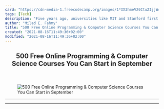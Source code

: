 ```yaml
---
card: "https://cdn-media-1.freecodecamp.org/images/1*IX3hmeV26Ctu2IjjWsdWBA.png"
tags: [Tech]
description: "Five years ago, universities like MIT and Stanford first open"
author: "Milad E. Fahmy"
title: "500 Free Online Programming & Computer Science Courses You Can Start in September"
created: "2021-08-16T11:49:36+02:00"
modified: "2021-08-16T11:49:36+02:00"
---
```

<div class="site-wrapper">
<main id="site-main" class="site-main outer">
<div class="inner">
<article class="post-full post tag-tech tag-technology tag-programming tag-design tag-self-improvement ">
<header class="post-full-header">
<h1 class="post-full-title">500 Free Online Programming &amp; Computer Science Courses You Can Start in September</h1>
</header>
<figure class="post-full-image">
<picture>
<source media="(max-width: 700px)" sizes="1px" srcset="data:image/gif;base64,R0lGODlhAQABAIAAAAAAAP///yH5BAEAAAAALAAAAAABAAEAAAIBRAA7 1w">
<source media="(min-width: 701px)" sizes="(max-width: 800px) 400px,
(max-width: 1170px) 700px,
1400px" srcset="https://cdn-media-1.freecodecamp.org/images/1*IX3hmeV26Ctu2IjjWsdWBA.png 300w,
https://cdn-media-1.freecodecamp.org/images/1*IX3hmeV26Ctu2IjjWsdWBA.png 600w,
https://cdn-media-1.freecodecamp.org/images/1*IX3hmeV26Ctu2IjjWsdWBA.png 1000w,
https://cdn-media-1.freecodecamp.org/images/1*IX3hmeV26Ctu2IjjWsdWBA.png 2000w">
<img onerror="this.style.display='none'" src="https://cdn-media-1.freecodecamp.org/images/1*IX3hmeV26Ctu2IjjWsdWBA.png" alt="500 Free Online Programming &amp; Computer Science Courses You Can Start in September">
</picture>
</figure>
<section class="post-full-content">
<div class="post-content">
</div>
<hr>
<hr>
</section>
</article>
</div>
</main>
</div>
<!-- Google Tag Manager (noscript) -->
<!-- End Google Tag Manager (noscript) -->

